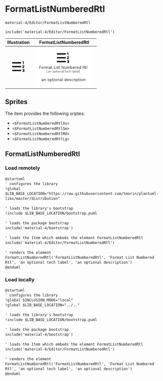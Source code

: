 # FormatListNumberedRtl


```text
material-4/Editor/FormatListNumberedRtl
```

```text
include('material-4/Editor/FormatListNumberedRtl')
```



| Illustration | FormatListNumberedRtl |
| :---: | :---: |
| ![illustration for Illustration](../../material-4/Editor/FormatListNumberedRtl.png) | ![illustration for FormatListNumberedRtl](../../material-4/Editor/FormatListNumberedRtl.Local.png) |



## Sprites
The item provides the following sriptes:

- `<$FormatListNumberedRtlXs>`
- `<$FormatListNumberedRtlSm>`
- `<$FormatListNumberedRtlMd>`
- `<$FormatListNumberedRtlLg>`





## FormatListNumberedRtl

### Load remotely
```plantuml
@startuml
' configures the library
!global $LIB_BASE_LOCATION="https://raw.githubusercontent.com/tmorin/plantuml-libs/master/distribution"

' loads the library's bootstrap
!include $LIB_BASE_LOCATION/bootstrap.puml

' loads the package bootstrap
include('material-4/bootstrap')

' loads the Item which embeds the element FormatListNumberedRtl
include('material-4/Editor/FormatListNumberedRtl')

' renders the element
FormatListNumberedRtl('FormatListNumberedRtl', 'Format List Numbered Rtl', 'an optional tech label', 'an optional description')
@enduml
```

### Load locally
```plantuml
@startuml
' configures the library
!global $INCLUSION_MODE="local"
!global $LIB_BASE_LOCATION="../.."

' loads the library's bootstrap
!include $LIB_BASE_LOCATION/bootstrap.puml

' loads the package bootstrap
include('material-4/bootstrap')

' loads the Item which embeds the element FormatListNumberedRtl
include('material-4/Editor/FormatListNumberedRtl')

' renders the element
FormatListNumberedRtl('FormatListNumberedRtl', 'Format List Numbered Rtl', 'an optional tech label', 'an optional description')
@enduml
```

